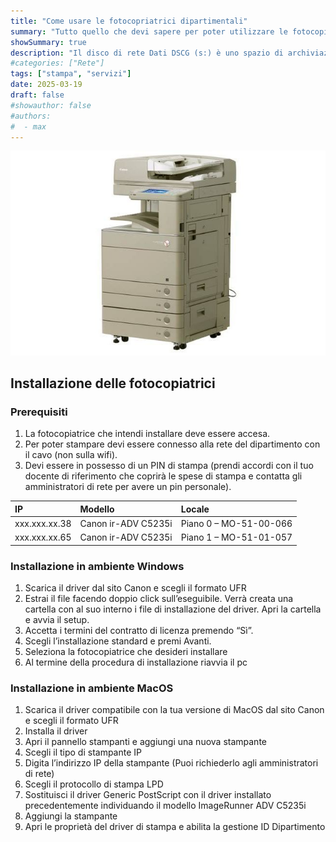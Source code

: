 ```yaml
---
title: "Come usare le fotocopriatrici dipartimentali"
summary: "Tutto quello che devi sapere per poter utilizzare le fotocopiatrici dipartimentali"
showSummary: true
description: "Il disco di rete Dati DSCG (s:) è uno spazio di archiviazione condiviso collocato sui server dei servizi informatici di Ateneo. In questa guida puoi scoprire come utilizzarlo."
#categories: ["Rete"]
tags: ["stampa", "servizi"]
date: 2025-03-19
draft: false
#showauthor: false
#authors:
#  - max
---
```

![Canon](featured.jpg)

## Installazione delle fotocopiatrici


### Prerequisiti

1. La fotocopiatrice che intendi installare deve essere accesa.
2. Per poter stampare devi essere connesso alla rete del dipartimento con il cavo (non sulla wifi).
3. Devi essere in possesso di un PIN di stampa (prendi accordi con il tuo docente di riferimento che coprirà le spese di stampa e contatta gli amministratori di rete per avere un pin personale).

| IP            | Modello               | Locale                 |
| :---         | :---                  | :---                   |
|xxx.xxx.xx.38  | Canon ir-ADV C5235i   | Piano 0 – MO-51-00-066 |
|xxx.xxx.xx.65  | Canon ir-ADV C5235i   | Piano 1 – MO-51-01-057 |

### Installazione in ambiente Windows

1. Scarica il driver dal sito Canon e scegli il formato UFR
2. Estrai il file facendo doppio click sull’eseguibile. Verrà creata una cartella con al suo interno i file di installazione del driver. Apri la cartella e avvia il setup.
3. Accetta i termini del contratto di licenza premendo “Sì”.
4. Scegli l’installazione standard e premi Avanti.
5. Seleziona la fotocopiatrice che desideri installare
6. Al termine della procedura di installazione riavvia il pc

### Installazione in ambiente MacOS

1. Scarica il driver compatibile con la tua versione di MacOS dal sito Canon e scegli il formato UFR
2. Installa il driver
3. Apri il pannello stampanti e aggiungi una nuova stampante
4. Scegli il tipo di stampante IP
5. Digita l’indirizzo IP della stampante (Puoi richiederlo agli amministratori di rete)
6. Scegli il protocollo di stampa LPD
7. Sostituisci il driver Generic PostScript con il driver installato precedentemente individuando il modello ImageRunner ADV C5235i
8. Aggiungi la stampante
9. Apri le proprietà del driver di stampa e abilita la gestione ID Dipartimento


